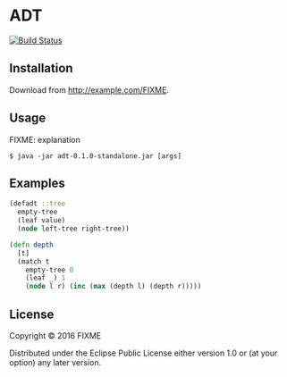 # ADT

[![Build Status](https://travis-ci.org/zjhmale/ADT.svg?branch=master)](https://travis-ci.org/zjhmale/ADT)

## Installation

Download from http://example.com/FIXME.

## Usage

FIXME: explanation

    $ java -jar adt-0.1.0-standalone.jar [args]

## Examples

```clojure
(defadt ::tree
  empty-tree
  (leaf value)
  (node left-tree right-tree))

(defn depth
  [t]
  (match t
    empty-tree 0
    (leaf _) 1
    (node l r) (inc (max (depth l) (depth r)))))
```

## License

Copyright © 2016 FIXME

Distributed under the Eclipse Public License either version 1.0 or (at
your option) any later version.
